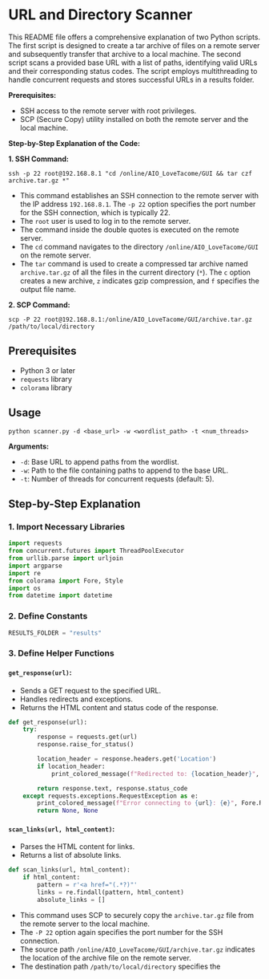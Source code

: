  # URL and Directory Scanner

This README file offers a comprehensive explanation of two Python scripts. The first script is designed to create a tar archive of files on a remote server and subsequently transfer that archive to a local machine. The second script scans a provided base URL with a list of paths, identifying valid URLs and their corresponding status codes. The script employs multithreading to handle concurrent requests and stores successful URLs in a results folder.

**Prerequisites:**

- SSH access to the remote server with root privileges.
- SCP (Secure Copy) utility installed on both the remote server and the local machine.

**Step-by-Step Explanation of the Code:**

**1. SSH Command:**

```shellscript
ssh -p 22 root@192.168.8.1 "cd /online/AIO_LoveTacome/GUI && tar czf archive.tar.gz *"
```

- This command establishes an SSH connection to the remote server with the IP address `192.168.8.1`. The `-p 22` option specifies the port number for the SSH connection, which is typically 22.
- The `root` user is used to log in to the remote server.
- The command inside the double quotes is executed on the remote server.
- The `cd` command navigates to the directory `/online/AIO_LoveTacome/GUI` on the remote server.
- The `tar` command is used to create a compressed tar archive named `archive.tar.gz` of all the files in the current directory (`*`). The `c` option creates a new archive, `z` indicates gzip compression, and `f` specifies the output file name.

**2. SCP Command:**

```shellscript
scp -P 22 root@192.168.8.1:/online/AIO_LoveTacome/GUI/archive.tar.gz /path/to/local/directory
```

## Prerequisites

- Python 3 or later
- `requests` library
- `colorama` library

## Usage

```
python scanner.py -d <base_url> -w <wordlist_path> -t <num_threads>
```

**Arguments:**

- `-d`: Base URL to append paths from the wordlist.
- `-w`: Path to the file containing paths to append to the base URL.
- `-t`: Number of threads for concurrent requests (default: 5).

## Step-by-Step Explanation

### 1. Import Necessary Libraries

```python
import requests
from concurrent.futures import ThreadPoolExecutor
from urllib.parse import urljoin
import argparse
import re
from colorama import Fore, Style
import os
from datetime import datetime
```

### 2. Define Constants

```python
RESULTS_FOLDER = "results"
```

### 3. Define Helper Functions

#### `get_response(url)`:

- Sends a GET request to the specified URL.
- Handles redirects and exceptions.
- Returns the HTML content and status code of the response.

```python
def get_response(url):
    try:
        response = requests.get(url)
        response.raise_for_status()

        location_header = response.headers.get('Location')
        if location_header:
            print_colored_message(f"Redirected to: {location_header}", Fore.YELLOW)

        return response.text, response.status_code
    except requests.exceptions.RequestException as e:
        print_colored_message(f"Error connecting to {url}: {e}", Fore.RED)
        return None, None
```

#### `scan_links(url, html_content)`:

- Parses the HTML content for links.
- Returns a list of absolute links.

```python
def scan_links(url, html_content):
    if html_content:
        pattern = r'<a href="(.*?)"'
        links = re.findall(pattern, html_content)
        absolute_links = []
```



- This command uses SCP to securely copy the `archive.tar.gz` file from the remote server to the local machine.
- The `-P 22` option again specifies the port number for the SSH connection.
- The source path `/online/AIO_LoveTacome/GUI/archive.tar.gz` indicates the location of the archive file on the remote server.
- The destination path `/path/to/local/directory` specifies the
